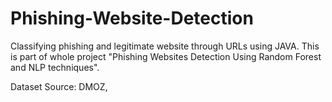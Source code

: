 # Phishing-Website-Detection
Classifying phishing and legitimate website through URLs using JAVA.
This is part of whole project "Phishing Websites Detection Using Random Forest and NLP techniques".

Dataset Source: DMOZ, 
